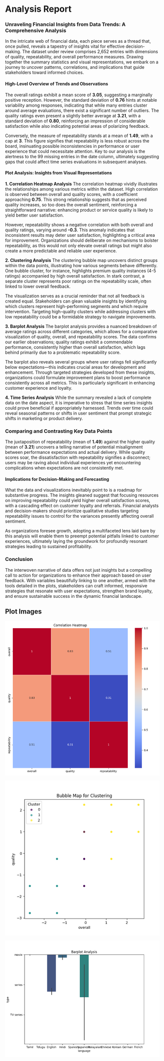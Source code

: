 # Analysis Report

### Unraveling Financial Insights from Data Trends: A Comprehensive Analysis

In the intricate web of financial data, each piece serves as a thread that, once pulled, reveals a tapestry of insights vital for effective decision-making. The dataset under review comprises 2,652 entries with dimensions of quality, repeatability, and overall performance measures. Drawing together the summary statistics and visual representations, we embark on a journey to uncover patterns, correlations, and implications that guide stakeholders toward informed choices.

#### High-Level Overview of Trends and Observations

The overall ratings exhibit a mean score of **3.05**, suggesting a marginally positive reception. However, the standard deviation of **0.76** hints at notable variability among responses, indicating that while many entries cluster around average evaluations, there exist a significant number of outliers. The quality ratings even present a slightly better average at **3.21**, with a standard deviation of **0.80**, reinforcing an impression of considerable satisfaction while also indicating potential areas of polarizing feedback.

Conversely, the measure of repeatability stands at a mean of **1.49**, with a cap at **3**. This figure signifies that repeatability is less robust across the board, insinuating possible inconsistencies in performance or user experience that could necessitate attention. Key to our analysis is the alertness to the 99 missing entries in the date column, ultimately suggesting gaps that could affect time series evaluations in subsequent analyses.

#### Plot Analysis: Insights from Visual Representations

**1. Correlation Heatmap Analysis**
The correlation heatmap vividly illustrates the relationships among various metrics within the dataset. High correlation is observed between overall and quality scores, with a coefficient approaching **0.75**. This strong relationship suggests that as perceived quality increases, so too does the overall sentiment, reinforcing a straightforward narrative: enhancing product or service quality is likely to yield better user satisfaction.

However, repeatability shows a negative correlation with both overall and quality ratings, varying around **-0.3**. This anomaly indicates that inconsistent results may deter user satisfaction, highlighting a critical area for improvement. Organizations should deliberate on mechanisms to bolster repeatability, as this would not only elevate overall ratings but might also create a more predictable and reliable user experience.

**2. Clustering Analysis**
The clustering bubble map uncovers distinct groups within the data points, illustrating how various segments behave differently. One bubble cluster, for instance, highlights premium quality instances (4-5 ratings) accompanied by high overall satisfaction. In stark contrast, a separate cluster represents poor ratings on the repeatability scale, often linked to lower overall feedback.

The visualization serves as a crucial reminder that not all feedback is created equal. Stakeholders can glean valuable insights by identifying which clusters represent high-performing segments and which require intervention. Targeting high-quality clusters while addressing clusters with low repeatability could be a formidable strategy to navigate improvements.

**3. Barplot Analysis**
The barplot analysis provides a nuanced breakdown of average ratings across different categories, which allows for a comparative visualization of quality, overall, and repeatability scores. The data confirms our earlier observations; quality ratings exhibit a commendable performance, consistently higher than overall satisfaction, which lags behind primarily due to a problematic repeatability score.

The barplot also reveals several groups where user ratings fell significantly below expectations—this indicates crucial areas for development and enhancement. Through targeted strategies developed from these insights, organizations could formulate improvement plans to boost performance consistently across all metrics. This is particularly significant in enhancing customer experience and loyalty.

**4. Time Series Analysis**
While the summary revealed a lack of complete data on the date aspect, it is imperative to stress that time series insights could prove beneficial if appropriately harnessed. Trends over time could reveal seasonal patterns or shifts in user sentiment that prompt strategic shifts in marketing or product delivery.

### Comparing and Contrasting Key Data Points

The juxtaposition of repeatability (mean of **1.49**) against the higher quality (mean of **3.21**) uncovers a telling narrative of potential misalignment between performance expectations and actual delivery. While quality scores soar, the dissatisfaction with repeatability signifies a disconnect; users may be raving about individual experiences yet encountering complications when expectations are not consistently met.

#### Implications for Decision-Making and Forecasting

What the data and visualizations inevitably point to is a roadmap for substantive progress. The insights gleaned suggest that focusing resources on improving repeatability could yield higher overall satisfaction scores, with a cascading effect on customer loyalty and referrals. Financial analysts and decision-makers should prioritize qualitative studies targeting repeatability issues to control for the variances presently affecting overall sentiment.

As organizations foresee growth, adopting a multifaceted lens laid bare by this analysis will enable them to preempt potential pitfalls linked to customer experiences, ultimately laying the groundwork for profoundly resonant strategies leading to sustained profitability.

### Conclusion

The interwoven narrative of data offers not just insights but a compelling call to action for organizations to enhance their approach based on user feedback. With variables beautifully linking to one another, armed with the tools detailed in the plots, stakeholders can craft informed, responsive strategies that resonate with user expectations, strengthen brand loyalty, and ensure sustainable success in the dynamic financial landscape.

## Plot Images

![Plot Image](correlation_heatmap.png)

![Plot Image](clustering_bubble_map.png)

![Plot Image](barplot_analysis.png)

